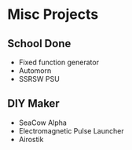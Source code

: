 # Misc Projects

## School Done

- Fixed function generator
- Automorn
- SSRSW PSU

## DIY Maker

- SeaCow Alpha
- Electromagnetic Pulse Launcher
- Airostik
